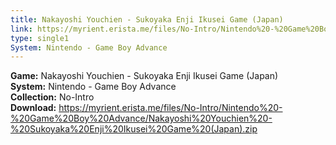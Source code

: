 ```yaml
---
title: Nakayoshi Youchien - Sukoyaka Enji Ikusei Game (Japan)
link: https://myrient.erista.me/files/No-Intro/Nintendo%20-%20Game%20Boy%20Advance/Nakayoshi%20Youchien%20-%20Sukoyaka%20Enji%20Ikusei%20Game%20(Japan).zip
type: single1
System: Nintendo - Game Boy Advance
---
```

<b>Game:</b> Nakayoshi Youchien - Sukoyaka Enji Ikusei Game (Japan)<br>
<b>System:</b> Nintendo - Game Boy Advance<br>
<b>Collection:</b> No-Intro<br>
<b>Download:</b> https://myrient.erista.me/files/No-Intro/Nintendo%20-%20Game%20Boy%20Advance/Nakayoshi%20Youchien%20-%20Sukoyaka%20Enji%20Ikusei%20Game%20(Japan).zip